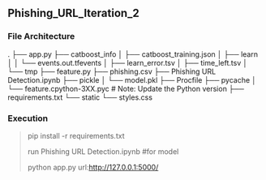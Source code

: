 ## Phishing_URL_Iteration_2
### File Architecture ###

.
├── app.py
├── catboost_info
│ ├── catboost_training.json
│ ├── learn
│ │ └── events.out.tfevents
│ ├── learn_error.tsv
│ ├── time_left.tsv
│ └── tmp
├── feature.py
├── phishing.csv
├── Phishing URL Detection.ipynb
├── pickle
│ └── model.pkl
├── Procfile
├── pycache
│ └── feature.cpython-3XX.pyc # Note: Update the Python version
├── requirements.txt
└── static
└── styles.css

         
    
### Execution ###
> pip install -r requirements.txt
> 
> run Phishing URL Detection.ipynb #for model
>  
> python app.py
url:http://127.0.0.1:5000/
